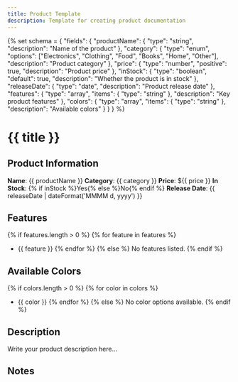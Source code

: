 ```yaml
---
title: Product Template
description: Template for creating product documentation
---
```


{% set schema = {
  "fields": {
    "productName": {
      "type": "string",
      "description": "Name of the product"
    },
    "category": {
      "type": "enum",
      "options": ["Electronics", "Clothing", "Food", "Books", "Home", "Other"],
      "description": "Product category"
    },
    "price": {
      "type": "number",
      "positive": true,
      "description": "Product price"
    },
    "inStock": {
      "type": "boolean",
      "default": true,
      "description": "Whether the product is in stock"
    },
    "releaseDate": {
      "type": "date",
      "description": "Product release date"
    },
    "features": {
      "type": "array",
      "items": {
        "type": "string"
      },
      "description": "Key product features"
    },
    "colors": {
      "type": "array",
      "items": {
        "type": "string"
      },
      "description": "Available colors"
    }
  }
} %}

# {{ title }}

## Product Information

**Name**: {{ productName }}
**Category**: {{ category }}
**Price**: ${{ price }}
**In Stock**: {% if inStock %}Yes{% else %}No{% endif %}
**Release Date**: {{ releaseDate | dateFormat('MMMM d, yyyy') }}

## Features

{% if features.length > 0 %}
{% for feature in features %}
- {{ feature }}
{% endfor %}
{% else %}
No features listed.
{% endif %}

## Available Colors

{% if colors.length > 0 %}
{% for color in colors %}
- {{ color }}
{% endfor %}
{% else %}
No color options available.
{% endif %}

## Description

Write your product description here...

## Notes 